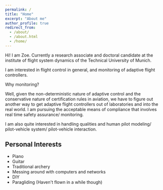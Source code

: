 ```yaml
---
permalink: /
title: "Home"
excerpt: "About me"
author_profile: true
redirect_from: 
  - /about/
  - /about.html
  - /home/
---
```


Hi! I am Zoe. Currently a research associate and doctoral candidate at the institute of flight system dynamics of the Technical University of Munich.

I am interested in flight control in general, and monitoring of adaptive flight controllers. 

Why monitoring? 

Well, given the non-deterministic nature of adaptive control and the conservative nature of certification rules in aviation, we have to figure out another way to get adaptive flight controllers out of laboratories and into the real world. 
I am pursuing the acceptable means of compliance that involves real time safety assurance/ monitoring.

I am also quite interested in handling qualities and human pilot modeling/ pilot-vehicle system/ pilot-vehicle interaction.

Personal Interests
------
  * Piano
  * Guitar
  * Traditional archery
  * Messing around with computers and networks
  * DIY
  * Paragliding (Haven't flown in a while though)